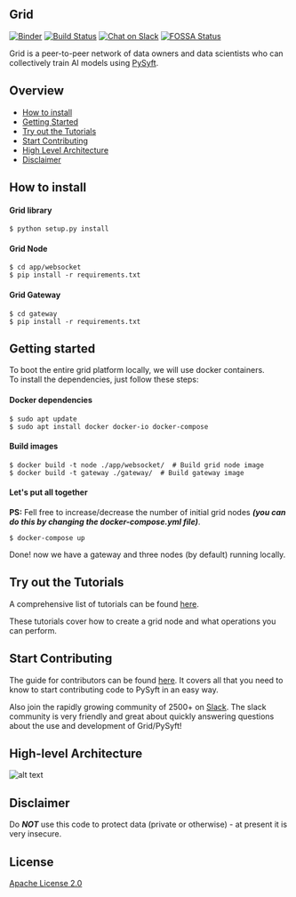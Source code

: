 ## Grid

[![Binder](https://mybinder.org/badge.svg)](https://mybinder.org/v2/gh/OpenMined/Grid/master) [![Build Status](https://travis-ci.org/OpenMined/Grid.svg)](https://travis-ci.org/OpenMined/Grid) [![Chat on Slack](https://img.shields.io/badge/chat-on%20slack-7A5979.svg)](https://openmined.slack.com/messages/team_pysyft) [![FOSSA Status](https://app.fossa.io/api/projects/git%2Bgithub.com%2Fmatthew-mcateer%2FPySyft.svg?type=small)](https://app.fossa.io/projects/git%2Bgithub.com%2Fmatthew-mcateer%2FPySyft?ref=badge_small)

Grid is a peer-to-peer network of data owners and data scientists who can collectively train AI models using [PySyft](https://github.com/OpenMined/PySyft/).


## Overview
- [How to install](#how-to-install)
- [Getting Started](#getting-started)
- [Try out the Tutorials](#try-out-the-tutorials)
- [Start Contributing](#start-contributing)
- [High Level Architecture](#high-level-architecture)
- [Disclaimer](#disclaimer)

## How to install

#### Grid library
```
$ python setup.py install
```
#### Grid Node
```
$ cd app/websocket
$ pip install -r requirements.txt
```
#### Grid Gateway
```
$ cd gateway
$ pip install -r requirements.txt
```

## Getting started
To boot the entire grid platform locally, we will use docker containers.  
To install the dependencies, just follow these steps:

#### Docker dependencies
```
$ sudo apt update
$ sudo apt install docker docker-io docker-compose
```

#### Build images
```
$ docker build -t node ./app/websocket/  # Build grid node image
$ docker build -t gateway ./gateway/  # Build gateway image
```

#### Let's put all together
**PS:** Fell free to increase/decrease the number of initial grid nodes ***(you can do this by changing the docker-compose.yml file)***.
```
$ docker-compose up
```
Done! now we have a gateway and three nodes (by default) running locally.

## Try out the Tutorials
A comprehensive list of tutorials can be found [here](https://github.com/OpenMined/Grid/tree/master/examples).

These tutorials cover how to create a grid node and what operations you can perform.

## Start Contributing
The guide for contributors can be found [here](https://github.com/OpenMined/PySyft/tree/master/CONTRIBUTING.md). It covers all that you need to know to start contributing code to PySyft in an easy way.

Also join the rapidly growing community of 2500+ on [Slack](http://slack.openmined.org). The slack community is very friendly and great about quickly answering questions about the use and development of Grid/PySyft!


## High-level Architecture

![alt text](art/Grid-Arch.png "High-level Architecture")


## Disclaimer
Do ***NOT*** use this code to protect data (private or otherwise) - at present it is very insecure.

## License

[Apache License 2.0](https://github.com/OpenMined/Grid/blob/master/LICENSE)
